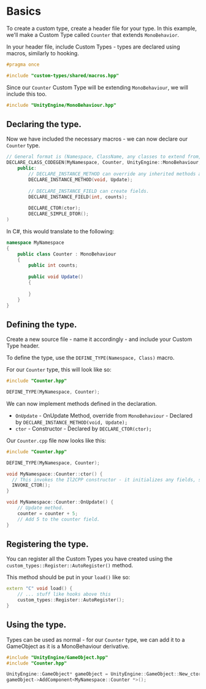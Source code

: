 # Basics

To create a custom type, create a header file for your type. In this example, we'll make a Custom Type called `Counter`
that extends `MonoBehavior`.

In your header file, include Custom Types - types are declared using macros, similarly to hooking.

```cpp
#pragma once

#include "custom-types/shared/macros.hpp"
```

Since our `Counter` Custom Type will be extending `MonoBehaviour`, we will include this too.

```cpp
#include "UnityEngine/MonoBehaviour.hpp"
```

## Declaring the type.

Now we have included the necessary macros - we can now declare our `Counter` type.

```cpp
// General format is (Namespace, ClassName, any classes to extend from, contents)
DECLARE_CLASS_CODEGEN(MyNamespace, Counter, UnityEngine::MonoBehaviour,
    public:
        // DECLARE_INSTANCE_METHOD can override any inherited methods and create il2cpp methods.
        DECLARE_INSTANCE_METHOD(void, Update);
        
        // DECLARE_INSTANCE_FIELD can create fields.
        DECLARE_INSTANCE_FIELD(int, counts);
        
        DECLARE_CTOR(ctor);
        DECLARE_SIMPLE_DTOR();
)
```

In C#, this would translate to the following:

```csharp
namespace MyNamespace 
{
    public class Counter : MonoBehaviour 
    {
        public int counts;
        
        public void Update() 
        {
            
        }
    }
}
```

## Defining the type.

Create a new source file - name it accordingly - and include your Custom Type header.

To define the type, use the `DEFINE_TYPE(Namespace, Class)` macro.

For our `Counter` type, this will look like so:

```cpp
#include "Counter.hpp"

DEFINE_TYPE(MyNamespace, Counter);
```

We can now implement methods defined in the declaration.

- `OnUpdate` - OnUpdate Method, override from `MonoBehaviour` - Declared by `DECLARE_INSTANCE_METHOD(void, Update);`
- `ctor` - Constructor - Declared by `DECLARE_CTOR(ctor);`

Our `Counter.cpp` file now looks like this:

```cpp
#include "Counter.hpp"

DEFINE_TYPE(MyNamespace, Counter);

void MyNamespace::Counter::ctor() {
  // This invokes the Il2CPP constructor - it initializes any fields, such as the "counts" integer field we declared using "DECLARE_INSTANCE_FIELD(int, counts);" 
  INVOKE_CTOR();
}

void MyNamespace::Counter::OnUpdate() {
    // Update method.
    counter = counter + 5;
    // Add 5 to the counter field.
}
```

## Registering the type.

You can register all the Custom Types you have created using the `custom_types::Register::AutoRegister()` method.

This method should be put in your `load()` like so:

```cpp
extern "C" void load() {
    // ... stuff like hooks above this
    custom_types::Register::AutoRegister();
}
```

## Using the type.

Types can be used as normal - for our `Counter` type, we can add it to a GameObject as it is a MonoBehaviour derivative.

```cpp
#include "UnityEngine/GameObject.hpp"
#include "Counter.hpp"

UnityEngine::GameObject* gameObject = UnityEngine::GameObject::New_ctor("CounterObject");
gameObject->AddComponent<MyNamespace::Counter *>();
```
